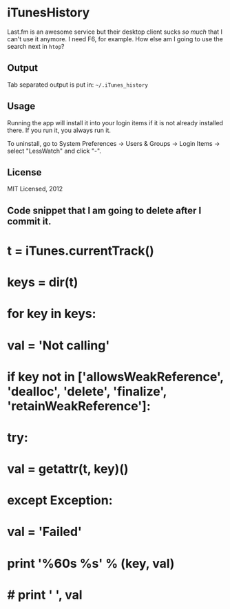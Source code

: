 # iTunesHistory

Last.fm is an awesome service but their desktop client sucks *so much* that
I can't use it anymore. I need F6, for example. How else am I going to use
the search next in `htop`?

## Output

Tab separated output is put in: `~/.iTunes_history`

## Usage

Running the app will install it into your login items if it is not already
installed there. If you run it, you always run it.

To uninstall, go to System Preferences -> Users & Groups -> Login Items
  -> select "LessWatch" and click "-".

## License

MIT Licensed, 2012

## Code snippet that I am going to delete after I commit it.

# t = iTunes.currentTrack()
# keys = dir(t)
# for key in keys:
#     val = 'Not calling'
#     if key not in ['allowsWeakReference', 'dealloc', 'delete', 'finalize', 'retainWeakReference']:
#         try:
#             val = getattr(t, key)()
#         except Exception:
#             val = 'Failed'
#     print '%60s %s' % (key, val)
#     # print '  ', val
